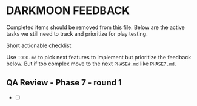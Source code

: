 # DARKMOON FEEDBACK

Completed items should be removed from this file. Below are the active tasks we still need to track and prioritize for play testing.

Short actionable checklist

Use `TODO.md` to pick next features to implement but prioritize the feedback below. But if too complex move to the next `PHASE#.md` like `PHASE7.md`.

## QA Review - Phase 7 - round 1

- [ ]
